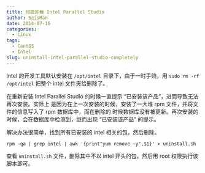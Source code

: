 ```yaml
---
title: 彻底卸载 Intel Parallel Studio
author: SeisMan
date: 2014-07-16
categories:
  - Linux
tags:
  - CentOS
  - Intel
slug: uninstall-intel-parallel-studio-completely
---
```


Intel 的开发工具默认安装在 `/opt/intel` 目录下，由于一时手贱，用 `sudo rm -rf /opt/intel`
把整个 intel 文件夹给删除了。

在重新安装 Intel Parallel Studio 的时候一直提示 “已安装该产品”，进而导致无法再次安装。实际上
是因为在上一次安装的时候，安装了一大堆 rpm 文件，并将文件的信息写入了 rpm 数据库中，而在删除的
时候数据库没有被更新。再次安装的时候，会在数据库中检测到，继而出现 “已安装该产品” 的提示。

解决办法很简单，找到所有已安装的 intel 相关的包，然后删除。

    rpm -qa | grep intel | awk '{print"yum remove -y",$1}' > uninstall.sh

查看 `uninstall.sh` 文件，删除其中不以 intel 开头的包。然后用 root 权限执行该脚本即可。
